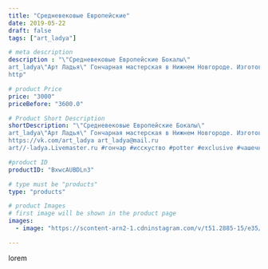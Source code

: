 ```yaml
---
title: "Средневековые Европейские"
date: 2019-05-22
draft: false
tags: ["art_ladya"]

# meta description
description : "\"Средневековые Европейские Бокалы\" 
art_ladya\"Арт Ладья\" Гончарная мастерская в Нижнем Новгороде. Изготовление керамики и мастер//-классы по обучению. 
http"

# product Price
price: "3000"
priceBefore: "3600.0"

# Product Short Description
shortDescription: "\"Средневековые Европейские Бокалы\" 
art_ladya\"Арт Ладья\" Гончарная мастерская в Нижнем Новгороде. Изготовление керамики и мастер//-классы по обучению. 
https://vk.com/art_ladya art_ladya@mail.ru 
art//-ladya.Livemaster.ru #гончар #исскуство #potter #exclusive #чашечки #керамикаручнаяработа #керамиканазаказ #handmade #керамика #гончарнаяпосуда #эксклюзивнаякерамика #painter #бокалы #decor #ceramicar #nntoday #claygoods #restaurant #earthenware #ceramic #design #cup #европейскаяпосуда #ceramicart #реконструкциясредневековья #средневековаяпосуда #clay #авторскаякерамика #europeancup"

#product ID
productID: "BxwcAUBDLn3"

# type must be "products"
type: "products"

# product Images
# first image will be shown in the product page
images:
  - image: "https://scontent-arn2-1.cdninstagram.com/v/t51.2885-15/e35/60990453_2426329437598053_2023184888571120544_n.jpg?se=7&tp=1&_nc_ht=scontent-arn2-1.cdninstagram.com&_nc_cat=109&_nc_ohc=RYQ4uNpw2gUAX-rhY9F&ccb=7-4&oh=a0ecd5fa274e19e6e3aee63ade9f7131&oe=60845B34&_nc_sid=86f79a&ig_cache_key=MjA0OTI2MDk5NzI0ODMzNDMyNw%3D%3D.2-ccb7-4"

---
```

lorem

